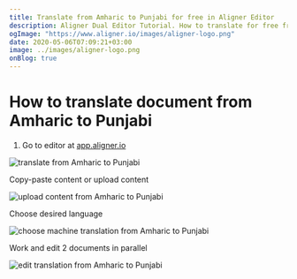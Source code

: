 ```yaml
---
title: Translate from Amharic to Punjabi for free in Aligner Editor
description: Aligner Dual Editor Tutorial. How to translate for free from Amharic to Punjabi. Aligner is multilingual document management platform. 
ogImage: "https://www.aligner.io/images/aligner-logo.png"
date: 2020-05-06T07:09:21+03:00
image: ../images/aligner-logo.png
onBlog: true
---
```


# How to translate document from Amharic to Punjabi

1. Go to editor at [app.aligner.io](https://app.aligner.io "Aligner App web page")

![translate from Amharic to Punjabi](../aligner-blank-editor.png "translate from Amharic to Punjabi")

Copy-paste content or upload content

![upload content from Amharic to Punjabi](../aligner-uploaded-document.png "upload content from Amharic to Punjabi")

Choose desired language

![choose machine translation from Amharic to Punjabi](../aligner-language-dropdown.png "choose machine translation from Amharic to Punjabi")

Work and edit 2 documents in parallel

![edit translation from Amharic to Punjabi](../aligner-double-sitded-editor.png "edit translation from Amharic to Punjabi")

